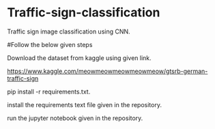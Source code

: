 # Traffic-sign-classification
Traffic sign image classification using CNN.

#Follow the below given steps

Download the dataset from kaggle using given link.

https://www.kaggle.com/meowmeowmeowmeowmeow/gtsrb-german-traffic-sign

pip install -r requirements.txt.

install the requirements text file given in the repository.

run the jupyter notebook given in the repository.
